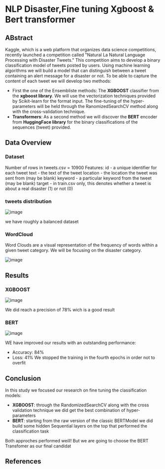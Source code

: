 # NLP Disaster,Fine tuning Xgboost & Bert transformer
## ABstract

Kaggle, which is a web platform that organizes data science competitions, recently launched a competition called "Natural La Natural Language Processing with Disaster Tweets." This competition aims to develop a binary classification model of tweets posted by users. Using machine learning algorithms we will build a model that can distinguish between a tweet containing an alert message for a disaster or not. To be able to capture the content of each tweet we will develop two methods:
- First the one of the Ensembliste methods: The **XGBOOST** classifier from the **xgboost library**. We will use the vectorization techniques provided by Scikit-learn for the format input. The fine-tuning of the hyper-parameters will be held through the RanomizedSearchCV  method along with the cross-validation technique. 
- **Transformers**: As a second method we will discover the **BERT** encoder from **HuggingFace library** for the binary classifications of the sequences (tweet) provided.

## Data Overview

### Dataset
Number of rows in tweets.csv = 10900
Features:
     id - a unique identifier for each tweet
     text - the text of the tweet
     location - the location the tweet was sent from (may be blank)
     keyword - a particular keyword from the tweet (may be blank)
     target - in train.csv only, this denotes whether a tweet is about a real disaster (1) or not (0)


### tweets distribution

![image](https://user-images.githubusercontent.com/64875813/137587309-76e358e8-f159-40ee-bb4e-13a99a55c453.png)

we have roughly a balanced dataset

### WordCloud
Word Clouds are a visual representation of the frequency of words within a given tweet category.
We will be focusing on the disaster category.

![image](https://user-images.githubusercontent.com/64875813/137587429-a4cb04ee-6d16-4043-a479-5aff3fc392b3.png)


## Results


### XGBOOST
![image](https://user-images.githubusercontent.com/64875813/137587493-ed648281-57f3-45c1-9f6c-c317fc236c96.png)

We did reach a precision of 78% wich is a good result

### BERT 

![image](https://user-images.githubusercontent.com/64875813/137587526-cfe9c80c-ff2a-418d-8e88-361dd005e8ee.png)

WE have improved our results with an outstanding performance: 
- Accuracy: 84%
- Loss: 41%
We stopped the training in the fourth epochs in order not to overfit 

## Conclusion 

In this study we focused our research on fine tuning the classification models: 

- **XGBOOST**: through the RandomizedSearchCV along with the cross validation technique we did get the best combination of hyper-parameters 
- **BERT**: starting from the raw version of the classic BERTModel we did build some hidden Sequential layers on the top that performed the classification task 

Both approches performed weill! But we are going to choose the BERT Transfomer as our final candidat

## References




